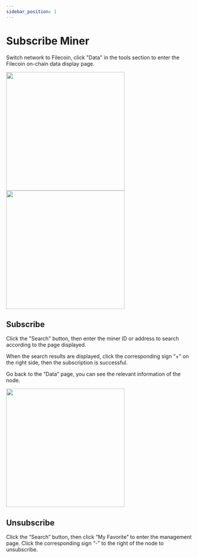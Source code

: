 ```yaml
---
sidebar_position: 1
---
```


# Subscribe Miner
Switch network to Filecoin, click "Data" in the tools section to enter the Filecoin on-chain data display page.

<img src="/img/docs/tools-data.webp" width="320" /><img src="/img/docs/filecoin-data.webp" width="320" />

## Subscribe

Click the "Search" button, then enter the miner ID or address to search according to the page displayed. 

When the search results are displayed, click the corresponding sign “+” on the right side, then the subscription is successful. 

Go back to the “Data” page, you can see the relevant information of the node.

<img src="/img/docs/miner-search.webp" width="320" />

## Unsubscribe
Click the “Search” button, then click “My Favorite” to enter the management page. Click the corresponding sign “-” to the right of the node to unsubscribe.

